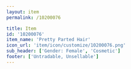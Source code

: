 ```yaml
---
layout: item
permalink: /10200076

title: Item
id: '10200076'
item_name: 'Pretty Parted Hair'
icon_url: 'item/icon/customize/10200076.png'
sub_header: ['Gender: Female', 'Cosmetic']
footer: ['Untradable, Unsellable']
---
```

